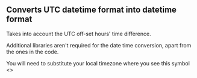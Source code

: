 ## Converts UTC datetime format into <your local> datetime format

Takes into account the UTC off-set hours' time difference.

Additional libraries aren't required for the date time conversion, apart from the ones in the code.

You will need to substitute your local timezone where you see this symbol <>
